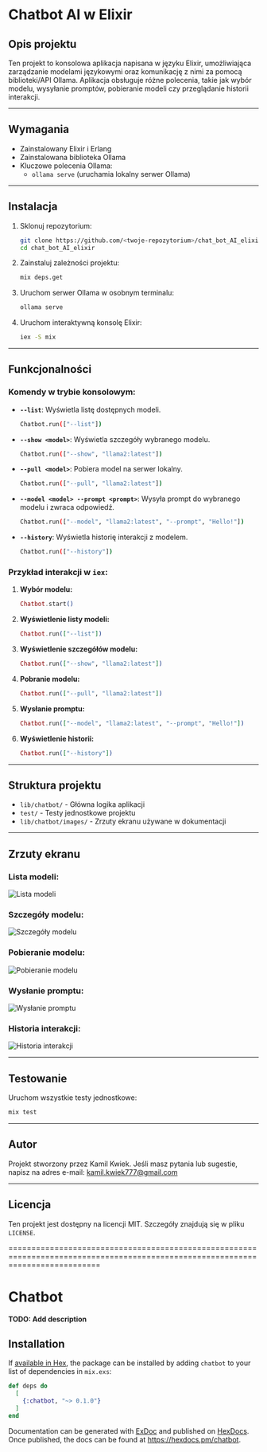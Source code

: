 # Chatbot AI w Elixir

## Opis projektu
Ten projekt to konsolowa aplikacja napisana w języku Elixir, umożliwiająca zarządzanie modelami językowymi oraz komunikację z nimi za pomocą biblioteki/API Ollama. Aplikacja obsługuje różne polecenia, takie jak wybór modelu, wysyłanie promptów, pobieranie modeli czy przeglądanie historii interakcji.

---

## Wymagania

- Zainstalowany Elixir i Erlang
- Zainstalowana biblioteka Ollama
- Kluczowe polecenia Ollama:
  - `ollama serve` (uruchamia lokalny serwer Ollama)

---

## Instalacja

1. Sklonuj repozytorium:

   ```bash
   git clone https://github.com/<twoje-repozytorium>/chat_bot_AI_elixir.git
   cd chat_bot_AI_elixir
   ```

2. Zainstaluj zależności projektu:

   ```bash
   mix deps.get
   ```

3. Uruchom serwer Ollama w osobnym terminalu:

   ```bash
   ollama serve
   ```

4. Uruchom interaktywną konsolę Elixir:

   ```bash
   iex -S mix
   ```

---

## Funkcjonalności

### Komendy w trybie konsolowym:

- **`--list`**: Wyświetla listę dostępnych modeli.

  ```bash
  Chatbot.run(["--list"])
  ```

- **`--show <model>`**: Wyświetla szczegóły wybranego modelu.

  ```bash
  Chatbot.run(["--show", "llama2:latest"])
  ```

- **`--pull <model>`**: Pobiera model na serwer lokalny.

  ```bash
  Chatbot.run(["--pull", "llama2:latest"])
  ```

- **`--model <model> --prompt <prompt>`**: Wysyła prompt do wybranego modelu i zwraca odpowiedź.

  ```bash
  Chatbot.run(["--model", "llama2:latest", "--prompt", "Hello!"])
  ```

- **`--history`**: Wyświetla historię interakcji z modelem.

  ```bash
  Chatbot.run(["--history"])
  ```

### Przykład interakcji w `iex`:

1. **Wybór modelu:**

   ```elixir
   Chatbot.start()
   ```

2. **Wyświetlenie listy modeli:**

   ```elixir
   Chatbot.run(["--list"])
   ```

3. **Wyświetlenie szczegółów modelu:**

   ```elixir
   Chatbot.run(["--show", "llama2:latest"])
   ```

4. **Pobranie modelu:**

   ```elixir
   Chatbot.run(["--pull", "llama2:latest"])
   ```

5. **Wysłanie promptu:**

   ```elixir
   Chatbot.run(["--model", "llama2:latest", "--prompt", "Hello!"])
   ```

6. **Wyświetlenie historii:**

   ```elixir
   Chatbot.run(["--history"])
   ```

---

## Struktura projektu

- `lib/chatbot/` - Główna logika aplikacji
- `test/` - Testy jednostkowe projektu
- `lib/chatbot/images/` - Zrzuty ekranu używane w dokumentacji

---

## Zrzuty ekranu

### Lista modeli:

![Lista modeli](lib/images/prompt-list.png)

### Szczegóły modelu:

![Szczegóły modelu](lib/images/prompt-show.png)

### Pobieranie modelu:

![Pobieranie modelu](lib/images/prompt-pull.png)

### Wysłanie promptu:

![Wysłanie promptu](lib/images/prompt-1.png)

### Historia interakcji:

![Historia interakcji](lib/images/prompt-history.png)

---

## Testowanie

Uruchom wszystkie testy jednostkowe:

```bash
mix test
```

---

## Autor

Projekt stworzony przez Kamil Kwiek. Jeśli masz pytania lub sugestie, napisz na adres e-mail: kamil.kwiek777@gmail.com

---

## Licencja

Ten projekt jest dostępny na licencji MIT. Szczegóły znajdują się w pliku `LICENSE`.


================================================================================================================================


# Chatbot

**TODO: Add description**

## Installation

If [available in Hex](https://hex.pm/docs/publish), the package can be installed
by adding `chatbot` to your list of dependencies in `mix.exs`:

```elixir
def deps do
  [
    {:chatbot, "~> 0.1.0"}
  ]
end
```

Documentation can be generated with [ExDoc](https://github.com/elixir-lang/ex_doc)
and published on [HexDocs](https://hexdocs.pm). Once published, the docs can
be found at <https://hexdocs.pm/chatbot>.

